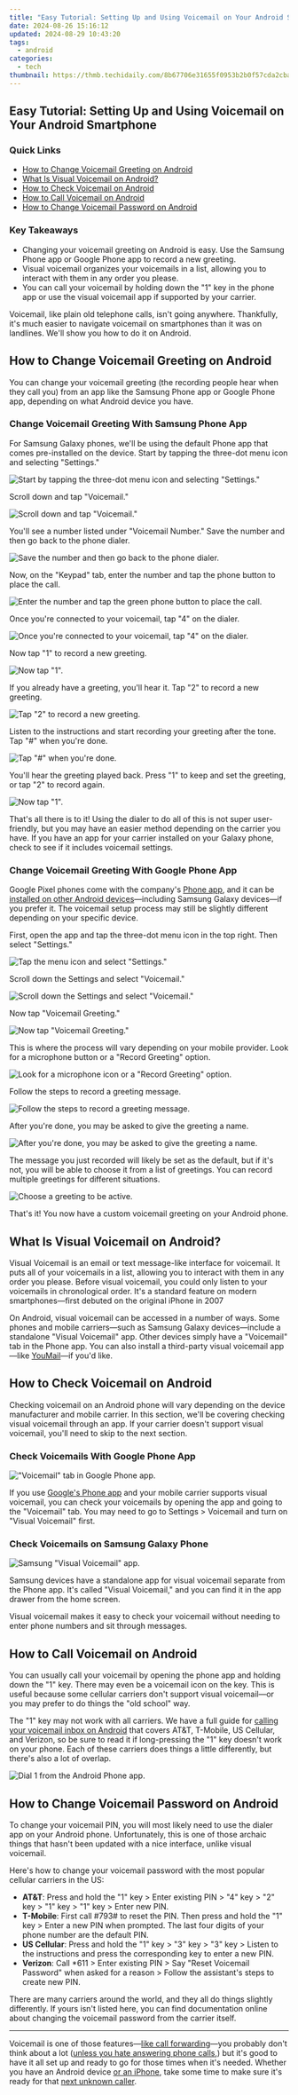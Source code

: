 ```yaml
---
title: "Easy Tutorial: Setting Up and Using Voicemail on Your Android Smartphone"
date: 2024-08-26 15:16:12
updated: 2024-08-29 10:43:20
tags:
  - android
categories:
  - tech
thumbnail: https://thmb.techidaily.com/8b67706e31655f0953b2b0f57cda2cba952e3628761f4f4833e6e06082ed90d9.jpg
---
```


## Easy Tutorial: Setting Up and Using Voicemail on Your Android Smartphone

### Quick Links

* [How to Change Voicemail Greeting on Android](https://fox-hovers.techidaily.com/2024-approved-mastering-school-without-edgenuity-videos/)
* [What Is Visual Voicemail on Android?](https://ios-location-track.techidaily.com/in-2024-top-10-telegram-spy-tools-on-apple-iphone-15-pro-for-parents-drfone-by-drfone-virtual-ios/)
* [How to Check Voicemail on Android](https://some-skills.techidaily.com/in-2024-the-essential-guide-to-speedy-windows-inspecting/)
* [How to Call Voicemail on Android](https://android-location-track.techidaily.com/how-do-i-stop-someone-from-tracking-my-poco-m6-pro-5g-drfone-by-drfone-virtual-android/)
* [How to Change Voicemail Password on Android](https://buynow-tips.techidaily.com/ultimate-guide-to-choosing-the-perfect-rechargeable-battery-charger/)

### Key Takeaways

* Changing your voicemail greeting on Android is easy. Use the Samsung Phone app or Google Phone app to record a new greeting.
* Visual voicemail organizes your voicemails in a list, allowing you to interact with them in any order you please.
* You can call your voicemail by holding down the "1" key in the phone app or use the visual voicemail app if supported by your carrier.

 Voicemail, like plain old telephone calls, isn't going anywhere. Thankfully, it's much easier to navigate voicemail on smartphones than it was on landlines. We'll show you how to do it on Android.

##  How to Change Voicemail Greeting on Android

 You can change your voicemail greeting (the recording people hear when they call you) from an app like the Samsung Phone app or Google Phone app, depending on what Android device you have.

###  Change Voicemail Greeting With Samsung Phone App

 For Samsung Galaxy phones, we'll be using the default Phone app that comes pre-installed on the device. Start by tapping the three-dot menu icon and selecting "Settings."

![Start by tapping the three-dot menu icon and selecting "Settings."](https://static1.howtogeekimages.com/wordpress/wp-content/uploads/2021/07/2021-07-21_10-51-02.png) 

 Scroll down and tap "Voicemail."

![Scroll down and tap "Voicemail."](https://static1.howtogeekimages.com/wordpress/wp-content/uploads/2021/07/2021-07-21_10-52-00.png) 

 You'll see a number listed under "Voicemail Number." Save the number and then go back to the phone dialer.

![Save the number and then go back to the phone dialer.](https://static1.howtogeekimages.com/wordpress/wp-content/uploads/2021/07/2021-07-21_10-53-01.png) 

 Now, on the "Keypad" tab, enter the number and tap the phone button to place the call.

![Enter the number and tap the green phone button to place the call.](https://static1.howtogeekimages.com/wordpress/wp-content/uploads/2021/07/2021-07-21_10-54-23.png) 

 Once you're connected to your voicemail, tap "4" on the dialer.

![Once you're connected to your voicemail, tap "4" on the dialer.](https://static1.howtogeekimages.com/wordpress/wp-content/uploads/2021/07/2021-07-21_10-59-20.png) 

 Now tap "1" to record a new greeting.

![Now tap "1".](https://static1.howtogeekimages.com/wordpress/wp-content/uploads/2021/07/2021-07-21_11-03-10.png) 

 If you already have a greeting, you'll hear it. Tap "2" to record a new greeting.

![Tap "2" to record a new greeting.](https://static1.howtogeekimages.com/wordpress/wp-content/uploads/2021/07/2021-07-21_11-03-08.png) 

 Listen to the instructions and start recording your greeting after the tone. Tap "#" when you're done.

![Tap "#" when you're done.](https://static1.howtogeekimages.com/wordpress/wp-content/uploads/2021/07/2021-07-21_11-08-41.png) 

 You'll hear the greeting played back. Press "1" to keep and set the greeting, or tap "2" to record again.

![Now tap "1".](https://static1.howtogeekimages.com/wordpress/wp-content/uploads/2021/07/2021-07-21_11-03-10.png) 

 That's all there is to it! Using the dialer to do all of this is not super user-friendly, but you may have an easier method depending on the carrier you have. If you have an app for your carrier installed on your Galaxy phone, check to see if it includes voicemail settings.

###  Change Voicemail Greeting With Google Phone App

 Google Pixel phones come with the company's [Phone app](https://www.anrdoezrs.net/links/3607085/type/dlg/sid/UUhtgUeUpU209308/https://play.google.com/store/apps/details?id=com.google.android.dialer), and it can be [installed on other Android devices](https://youtube-zero.techidaily.com/ed-in-2024-essential-guide-to-hashtagging-for-game-focused-yt-channels/)—including Samsung Galaxy devices—if you prefer it. The voicemail setup process may still be slightly different depending on your specific device.

 First, open the app and tap the three-dot menu icon in the top right. Then select "Settings."

![Tap the menu icon and select "Settings."](https://static1.howtogeekimages.com/wordpress/wp-content/uploads/2021/07/2021-07-21_10-28-15.png) 

 Scroll down the Settings and select "Voicemail."

![Scroll down the Settings and select "Voicemail."](https://static1.howtogeekimages.com/wordpress/wp-content/uploads/2021/07/2021-07-21_10-29-58.png) 

 Now tap "Voicemail Greeting."

![Now tap "Voicemail Greeting."](https://static1.howtogeekimages.com/wordpress/wp-content/uploads/2021/07/2021-07-21_10-30-31.png) 

 This is where the process will vary depending on your mobile provider. Look for a microphone button or a "Record Greeting" option.

![Look for a microphone icon or a "Record Greeting" option.](https://static1.howtogeekimages.com/wordpress/wp-content/uploads/2021/07/2021-07-21_10-44-14.png) 

 Follow the steps to record a greeting message.

![Follow the steps to record a greeting message.](https://static1.howtogeekimages.com/wordpress/wp-content/uploads/2021/07/2021-07-21_10-44-58.png) 

 After you're done, you may be asked to give the greeting a name.

![After you're done, you may be asked to give the greeting a name.](https://static1.howtogeekimages.com/wordpress/wp-content/uploads/2021/07/2021-07-21_10-45-46.png) 

 The message you just recorded will likely be set as the default, but if it's not, you will be able to choose it from a list of greetings. You can record multiple greetings for different situations.

![Choose a greeting to be active.](https://static1.howtogeekimages.com/wordpress/wp-content/uploads/2021/07/2021-07-21_10-46-58.png) 

 That's it! You now have a custom voicemail greeting on your Android phone.

##  What Is Visual Voicemail on Android?

 Visual Voicemail is an email or text message-like interface for voicemail. It puts all of your voicemails in a list, allowing you to interact with them in any order you please. Before visual voicemail, you could only listen to your voicemails in chronological order. It's a standard feature on modern smartphones—first debuted on the original iPhone in 2007

 On Android, visual voicemail can be accessed in a number of ways. Some phones and mobile carriers—such as Samsung Galaxy devices—include a standalone "Visual Voicemail" app. Other devices simply have a "Voicemail" tab in the Phone app. You can also install a third-party visual voicemail app—like [YouMail](https://www.anrdoezrs.net/links/3607085/type/dlg/sid/UUhtgUeUpU209308/https://play.google.com/store/apps/details?id=com.youmail.android.vvm)—if you'd like.

##  How to Check Voicemail on Android

 Checking voicemail on an Android phone will vary depending on the device manufacturer and mobile carrier. In this section, we'll be covering checking visual voicemail through an app. If your carrier doesn't support visual voicemail, you'll need to skip to the next section.

###  Check Voicemails With Google Phone App

!["Voicemail" tab in Google Phone app.](https://static1.howtogeekimages.com/wordpress/wp-content/uploads/2021/08/2023-03-01_11-37-22.png) 

 If you use [Google's Phone app](https://www.anrdoezrs.net/links/3607085/type/dlg/sid/UUhtgUeUpU209308/https://play.google.com/store/apps/details?id=com.google.android.dialer) and your mobile carrier supports visual voicemail, you can check your voicemails by opening the app and going to the "Voicemail" tab. You may need to go to Settings > Voicemail and turn on "Visual Voicemail" first.

###  Check Voicemails on Samsung Galaxy Phone

![Samsung "Visual Voicemail" app.](https://static1.howtogeekimages.com/wordpress/wp-content/uploads/2021/08/2023-03-01_11-42-41.png) 

 Samsung devices have a standalone app for visual voicemail separate from the Phone app. It's called "Visual Voicemail," and you can find it in the app drawer from the home screen.

 Visual voicemail makes it easy to check your voicemail without needing to enter phone numbers and sit through messages.

##  How to Call Voicemail on Android

 You can usually call your voicemail by opening the phone app and holding down the "1" key. There may even be a voicemail icon on the key. This is useful because some cellular carriers don't support visual voicemail—or you may prefer to do things the "old school" way.

 The "1" key may not work with all carriers. We have a full guide for [calling your voicemail inbox on Android](https://facebook-video-share.techidaily.com/updated-in-2024-beginners-obs-techniques-for-youtube-live-streaming/) that covers AT&T, T-Mobile, US Cellular, and Verizon, so be sure to read it if long-pressing the "1" key doesn't work on your phone. Each of these carriers does things a little differently, but there's also a lot of overlap.

![Dial 1 from the Android Phone app.](https://static1.howtogeekimages.com/wordpress/wp-content/uploads/2022/10/1-dial-voicemail-android.png?trim=1,1&amp;bg-color=000&amp;pad=1,1) 

##  How to Change Voicemail Password on Android

 To change your voicemail PIN, you will most likely need to use the dialer app on your Android phone. Unfortunately, this is one of those archaic things that hasn't been updated with a nice interface, unlike visual voicemail.

 Here's how to change your voicemail password with the most popular cellular carriers in the US:

* **AT&T**: Press and hold the "1" key > Enter existing PIN > "4" key > "2" key > "1" key > "1" key > Enter new PIN.
* **T-Mobile**: First call #793# to reset the PIN. Then press and hold the "1" key > Enter a new PIN when prompted. The last four digits of your phone number are the default PIN.
* **US Cellular**: Press and hold the "1" key > "3" key > "3" key > Listen to the instructions and press the corresponding key to enter a new PIN.
* **Verizon**: Call \*611 > Enter existing PIN > Say "Reset Voicemail Password" when asked for a reason > Follow the assistant's steps to create new PIN.

 There are many carriers around the world, and they all do things slightly differently. If yours isn't listed here, you can find documentation online about changing the voicemail password from the carrier itself.

---

 Voicemail is one of those features—[like call forwarding](https://win-howtos.techidaily.com/expert-tips-for-fixing-the-lenovo-laptop-webcam-malfunction/)—you probably don't think about a lot ([unless you hate answering phone calls](https://android-location.techidaily.com/in-2024-for-people-wanting-to-mock-gps-on-tecno-camon-30-pro-5g-devices-drfone-by-drfone-virtual/),) but it's good to have it all set up and ready to go for those times when it's needed. Whether you have an Android device [or an iPhone](https://extra-support.techidaily.com/in-2024-maximizing-your-android-game-adventure-with-kinemaster-review/), take some time to make sure it's ready for that [next unknown caller](https://some-approaches.techidaily.com/new-top-5-methods-to-record-high-quality-audio-on-windows/).

<ins class="adsbygoogle"
     style="display:block"
     data-ad-format="autorelaxed"
     data-ad-client="ca-pub-7571918770474297"
     data-ad-slot="1223367746"></ins>



<ins class="adsbygoogle"
     style="display:block"
     data-ad-client="ca-pub-7571918770474297"
     data-ad-slot="8358498916"
     data-ad-format="auto"
     data-full-width-responsive="true"></ins>
